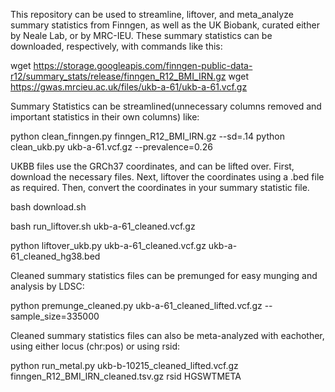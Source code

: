 This repository can be used to streamline, liftover, and meta_analyze summary statistics from Finngen, as well as the UK Biobank, 
curated either by Neale Lab, or by MRC-IEU. These summary statistics can be downloaded, respectively, with commands 
like this:

wget https://storage.googleapis.com/finngen-public-data-r12/summary_stats/release/finngen_R12_BMI_IRN.gz
wget https://gwas.mrcieu.ac.uk/files/ukb-a-61/ukb-a-61.vcf.gz

Summary Statistics can be streamlined(unnecessary columns removed and important statistics in their own columns) like: 

python clean_finngen.py finngen_R12_BMI_IRN.gz --sd=.14
python clean_ukb.py ukb-a-61.vcf.gz --prevalence=0.26

UKBB files use the GRCh37 coordinates, and can be lifted over. First, download the necessary files.  Next, liftover the
coordinates using a .bed file as required.  Then, convert the coordinates in your summary statistic file.

bash download.sh

bash run_liftover.sh ukb-a-61_cleaned.vcf.gz

python liftover_ukb.py ukb-a-61_cleaned.vcf.gz ukb-a-61_cleaned_hg38.bed

Cleaned summary statistics files can be premunged for easy munging and analysis by LDSC:

python premunge_cleaned.py ukb-a-61_cleaned_lifted.vcf.gz --sample_size=335000

Cleaned summary statistics files can also be meta-analyzed with eachother, using either locus (chr:pos) or using 
rsid:

python run_metal.py ukb-b-10215_cleaned_lifted.vcf.gz finngen_R12_BMI_IRN_cleaned.tsv.gz rsid HGSWTMETA







